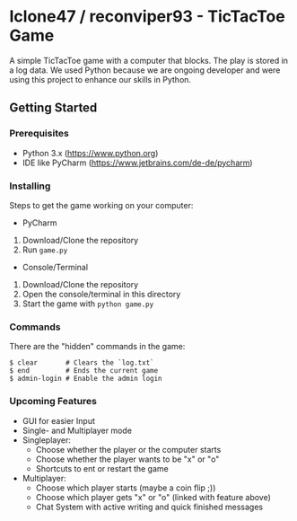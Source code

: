# Iclone47 / reconviper93 - TicTacToe Game
A simple TicTacToe game with a computer that blocks. The play is stored in a log data. 
We used Python because we are ongoing developer and were using this project to enhance our skills in Python. 

## Getting Started

### Prerequisites
* Python 3.x (https://www.python.org)
* IDE like PyCharm (https://www.jetbrains.com/de-de/pycharm)

### Installing
Steps to get the game working on your computer:

* PyCharm
1. Download/Clone the repository
2. Run `game.py`

* Console/Terminal
1. Download/Clone the repository
2. Open the console/terminal in this directory
3. Start the game with `python game.py`

### Commands
There are the "hidden" commands in the game:
```
$ clear       # Clears the `log.txt`
$ end         # Ends the current game
$ admin-login # Enable the admin login
```

### Upcoming Features                                                          
* GUI for easier Input
* Single- and Multiplayer mode
* Singleplayer:
  * Choose whether the player or the computer starts
  * Choose whether the player wants to be "x" or "o"
  * Shortcuts to ent or restart the game
* Multiplayer:
  * Choose which player starts (maybe a coin flip ;))
  * Choose which player gets "x" or "o" (linked with feature above)
  * Chat System with active writing and quick finished messages

